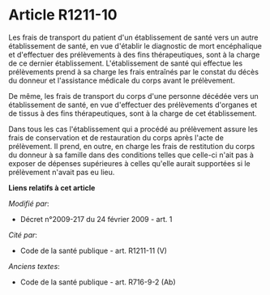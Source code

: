 # Article R1211-10

Les frais de transport du patient d'un établissement de santé vers un autre établissement de santé, en vue d'établir le
diagnostic de mort encéphalique et d'effectuer des prélèvements à des fins thérapeutiques, sont à la charge de ce dernier
établissement. L'établissement de santé qui effectue les prélèvements prend à sa charge les frais entraînés par le constat du
décès du donneur et l'assistance médicale du corps avant le prélèvement.

De même, les frais de transport du corps d'une personne décédée vers un établissement de santé, en vue d'effectuer des
prélèvements d'organes et de tissus à des fins thérapeutiques, sont à la charge de cet établissement.

Dans tous les cas l'établissement qui a procédé au prélèvement assure les frais de conservation et de restauration du corps
après l'acte de prélèvement. Il prend, en outre, en charge les frais de restitution du corps du donneur à sa famille dans des
conditions telles que celle-ci n'ait pas à exposer de dépenses supérieures à celles qu'elle aurait supportées si le
prélèvement n'avait pas eu lieu.

**Liens relatifs à cet article**

_Modifié par_:

  - Décret n°2009-217 du 24 février 2009 - art. 1

_Cité par_:

  - Code de la santé publique - art. R1211-11 (V)

_Anciens textes_:

  - Code de la santé publique - art. R716-9-2 (Ab)
